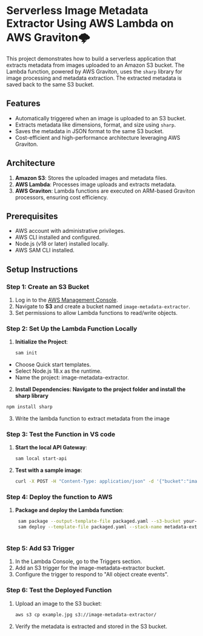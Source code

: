 # Serverless Image Metadata Extractor Using AWS Lambda on AWS Graviton🌩️

This project demonstrates how to build a serverless application that extracts metadata from images uploaded to an Amazon S3 bucket. The Lambda function, powered by AWS Graviton, uses the `sharp` library for image processing and metadata extraction. The extracted metadata is saved back to the same S3 bucket.



## Features
- Automatically triggered when an image is uploaded to an S3 bucket.
- Extracts metadata like dimensions, format, and size using `sharp`.
- Saves the metadata in JSON format to the same S3 bucket.
- Cost-efficient and high-performance architecture leveraging AWS Graviton.



## Architecture
1. **Amazon S3**: Stores the uploaded images and metadata files.
2. **AWS Lambda**: Processes image uploads and extracts metadata.
3. **AWS Graviton**: Lambda functions are executed on ARM-based Graviton processors, ensuring cost efficiency.



## Prerequisites
- AWS account with administrative privileges.
- AWS CLI installed and configured.
- Node.js (v18 or later) installed locally.
- AWS SAM CLI installed.


## Setup Instructions

### Step 1: Create an S3 Bucket
1. Log in to the [AWS Management Console](https://aws.amazon.com/console/).
2. Navigate to **S3** and create a bucket named `image-metadata-extractor`.
3. Set permissions to allow Lambda functions to read/write objects.

### Step 2: Set Up the Lambda Function Locally
1. **Initialize the Project**:
   ```bash
   sam init
- Choose Quick start templates.
- Select Node.js 18.x as the runtime.
- Name the project: image-metadata-extractor.

2. **Install Dependencies: Navigate to the project folder and install the sharp library**
  ```bash
  npm install sharp
 ```
3. Write the lambda function to extract metadata from the image


### Step 3: Test the Function in VS code
1. **Start the local API Gateway**:
   ```bash
   sam local start-api
   ```
2. **Test with a sample image**:
   ```bash
   curl -X POST -H "Content-Type: application/json" -d '{"bucket":"image-metadata-extractor", "key":"example.jpg"}' http://127.0.0.1:3000/
   
### Step 4: Deploy the function to AWS
1. **Package and deploy the Lambda function**:
   ```bash
    sam package --output-template-file packaged.yaml --s3-bucket your-s3-bucket-name
    sam deploy --template-file packaged.yaml --stack-name metadata-extractor-stack --capabilities CAPABILITY_IAM
 
### Step 5: Add S3 Trigger
1. In the Lambda Console, go to the Triggers section.
2. Add an S3 trigger for the image-metadata-extractor bucket.
3. Configure the trigger to respond to "All object create events".

### Step 6: Test the Deployed Function
1. Upload an image to the S3 bucket:
   ```bash
   aws s3 cp example.jpg s3://image-metadata-extractor/
2. Verify the metadata is extracted and stored in the S3 bucket.
